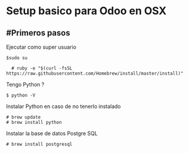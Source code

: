 Setup basico para Odoo en OSX 
=============

#Primeros pasos
-------------

Ejecutar como super usuario
```
$sudo su
```

```
  # ruby -e "$(curl -fsSL https://raw.githubusercontent.com/Homebrew/install/master/install)"
```

Tengo Python ?
```
$ python -V
```


Instalar Python en caso de no tenerlo instalado
```
# brew update 
# brew install python
```

Instalar la base de datos Postgre SQL 
```
# brew install postgresql
```






